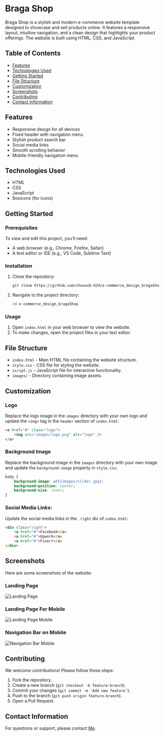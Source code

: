 # Braga Shop

Braga Shop is a stylish and modern e-commerce website template designed to showcase and sell products online. It features a responsive layout, intuitive navigation, and a clean design that highlights your product offerings. The website is built using HTML, CSS, and JavaScript.

## Table of Contents

- [Features](#features)
- [Technologies Used](#technologies-used)
- [Getting Started](#getting-started)
- [File Structure](#file-structure)
- [Customization](#customization)
- [Screenshots](#screenshots)
- [Contributing](#contributing)
- [Contact Information](#contact-information)

## Features
- Responsive design for all devices
- Fixed header with navigation menu
- Stylish product search bar
- Social media links
- Smooth scrolling behavior
- Mobile-friendly navigation menu

## Technologies Used
- HTML
- CSS
- JavaScript
- Boxicons (for icons)

## Getting Started
### Prerequisites
To view and edit this project, you'll need:
- A web browser (e.g., Chrome, Firefox, Safari)
- A text editor or IDE (e.g., VS Code, Sublime Text)

### Installation
1. Clone the repository:
    ```sh
    git clone https://github.com/chouaib-629/e-commerce_design_bragaShop.git
    ```
2. Navigate to the project directory:
    ```sh
    cd e-commerce_design_bragaShop
    ```

### Usage
1. Open `index.html` in your web browser to view the website.
2. To make changes, open the project files in your text editor.

## File Structure
- `index.html` - Main HTML file containing the website structure.
- `style.css` - CSS file for styling the website.
- `script.js` - JavaScript file for interactive functionality.
- `images/` - Directory containing image assets.

## Customization
### Logo
Replace the logo image in the `images` directory with your own logo and update the `<img>` tag in the `header` section of `index.html`:
```html
<a href="#" class="logo">
    <img src="images/logo.png" alt="logo" />
</a>
```

### Background Image
Replace the background image in the `images` directory with your own image and update the `background-image` property in `style.css`:
```css
body {
    background-image: url(images/slider.jpg);
    background-position: center;
    background-size: cover;
}
```

### Social Media Links:
Update the social media links in the `.right` div of `index.html`:
```html
<div class="right">
    <a href="#">Facebook</a>
    <a href="#">Upwork</a>
    <a href="#">Fiverr</a>
</div>
```

## Screenshots

Here are some screenshots of the website:

### Landing Page
![Landing Page](screenshots/landingPage.png)

### Landing Page For Mobile
![Landing Page Mobile](screenshots/landingPageMobile.png)

### Navigation Bar on Mobile
![Navigation Bar Mobile](screenshots/navbarMobile.png)

## Contributing

We welcome contributions! Please follow these steps:

1. Fork the repository.
2. Create a new branch (`git checkout -b feature-branch`).
3. Commit your changes (`git commit -m 'Add new feature'`).
4. Push to the branch (`git push origin feature-branch`).
5. Open a Pull Request.

## Contact Information

For questions or support, please contact [Me](mailto:chouaiba629@gmail.com).